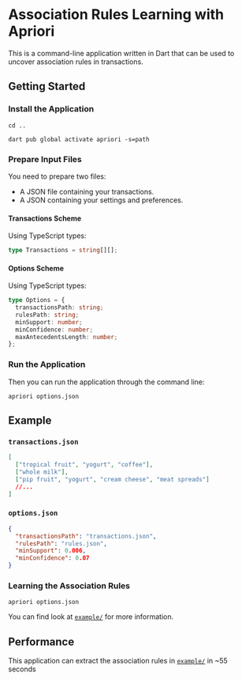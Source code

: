 # Association Rules Learning with Apriori

This is a command-line application written in Dart that can be used to uncover
association rules in transactions.

## Getting Started

### Install the Application

```
cd ..
```

```
dart pub global activate apriori -s=path
```

### Prepare Input Files

You need to prepare two files:

- A JSON file containing your transactions.
- A JSON containing your settings and preferences.

#### Transactions Scheme

Using TypeScript types:

```ts
type Transactions = string[][];
```

#### Options Scheme

Using TypeScript types:

```ts
type Options = {
  transactionsPath: string;
  rulesPath: string;
  minSupport: number;
  minConfidence: number;
  maxAntecedentsLength: number;
};
```

### Run the Application

Then you can run the application through the command line:

```
apriori options.json
```

## Example

### `transactions.json`

```json
[
  ["tropical fruit", "yogurt", "coffee"],
  ["whole milk"],
  ["pip fruit", "yogurt", "cream cheese", "meat spreads"]
  //...
]
```

### `options.json`

```json
{
  "transactionsPath": "transactions.json",
  "rulesPath": "rules.json",
  "minSupport": 0.006,
  "minConfidence": 0.07
}
```

### Learning the Association Rules

```
apriori options.json
```

You can find look at [`example/`](./example/) for more information.

## Performance

This application can extract the association rules in [`example/`](./example/)
in ~55 seconds
